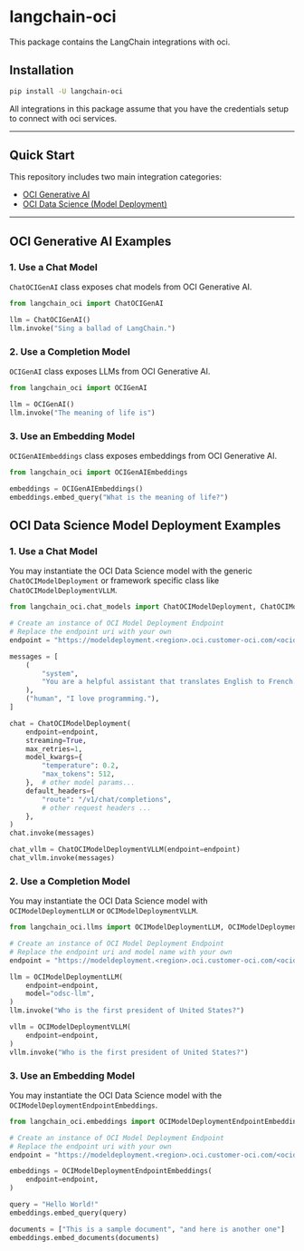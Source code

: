 # langchain-oci

This package contains the LangChain integrations with oci.

## Installation

```bash
pip install -U langchain-oci
```
All integrations in this package assume that you have the credentials setup to connect with oci services.

---

## Quick Start

This repository includes two main integration categories:

- [OCI Generative AI](#oci-generative-ai-examples)
- [OCI Data Science (Model Deployment)](#oci-data-science-model-deployment-examples)


---

## OCI Generative AI Examples

### 1. Use a Chat Model

`ChatOCIGenAI` class exposes chat models from OCI Generative AI.

```python
from langchain_oci import ChatOCIGenAI

llm = ChatOCIGenAI()
llm.invoke("Sing a ballad of LangChain.")
```

### 2. Use a Completion Model
`OCIGenAI` class exposes LLMs from OCI Generative AI.

```python
from langchain_oci import OCIGenAI

llm = OCIGenAI()
llm.invoke("The meaning of life is")
```

### 3. Use an Embedding Model
`OCIGenAIEmbeddings` class exposes embeddings from OCI Generative AI.

```python
from langchain_oci import OCIGenAIEmbeddings

embeddings = OCIGenAIEmbeddings()
embeddings.embed_query("What is the meaning of life?")
```


## OCI Data Science Model Deployment Examples

### 1. Use a Chat Model

You may instantiate the OCI Data Science model with the generic `ChatOCIModelDeployment` or framework specific class like `ChatOCIModelDeploymentVLLM`.

```python
from langchain_oci.chat_models import ChatOCIModelDeployment, ChatOCIModelDeploymentVLLM

# Create an instance of OCI Model Deployment Endpoint
# Replace the endpoint uri with your own
endpoint = "https://modeldeployment.<region>.oci.customer-oci.com/<ocid>/predict"

messages = [
    (
        "system",
        "You are a helpful assistant that translates English to French. Translate the user sentence.",
    ),
    ("human", "I love programming."),
]

chat = ChatOCIModelDeployment(
    endpoint=endpoint,
    streaming=True,
    max_retries=1,
    model_kwargs={
        "temperature": 0.2,
        "max_tokens": 512,
    },  # other model params...
    default_headers={
        "route": "/v1/chat/completions",
        # other request headers ...
    },
)
chat.invoke(messages)

chat_vllm = ChatOCIModelDeploymentVLLM(endpoint=endpoint)
chat_vllm.invoke(messages)
```

### 2. Use a Completion Model
You may instantiate the OCI Data Science model with `OCIModelDeploymentLLM` or `OCIModelDeploymentVLLM`.

```python
from langchain_oci.llms import OCIModelDeploymentLLM, OCIModelDeploymentVLLM

# Create an instance of OCI Model Deployment Endpoint
# Replace the endpoint uri and model name with your own
endpoint = "https://modeldeployment.<region>.oci.customer-oci.com/<ocid>/predict"

llm = OCIModelDeploymentLLM(
    endpoint=endpoint,
    model="odsc-llm",
)
llm.invoke("Who is the first president of United States?")

vllm = OCIModelDeploymentVLLM(
    endpoint=endpoint,
)
vllm.invoke("Who is the first president of United States?")
```

### 3. Use an Embedding Model
You may instantiate the OCI Data Science model with the `OCIModelDeploymentEndpointEmbeddings`.

```python
from langchain_oci.embeddings import OCIModelDeploymentEndpointEmbeddings

# Create an instance of OCI Model Deployment Endpoint
# Replace the endpoint uri with your own
endpoint = "https://modeldeployment.<region>.oci.customer-oci.com/<ocid>/predict"

embeddings = OCIModelDeploymentEndpointEmbeddings(
    endpoint=endpoint,
)

query = "Hello World!"
embeddings.embed_query(query)

documents = ["This is a sample document", "and here is another one"]
embeddings.embed_documents(documents)
```
